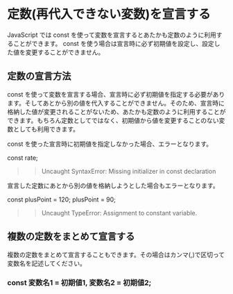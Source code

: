 # 定数(再代入できない変数)を宣言する
JavaScript では const を使って変数を宣言するとあたかも定数のように利用することができます。 const を使う場合は宣言時に必ず初期値を設定し、設定した値を変更することができません。

## 定数の宣言方法
const を使って変数を宣言する場合、宣言時に必ず初期値を指定する必要があります。そしてあとから別の値を代入することができません。そのため、宣言時に格納した値が変更されることがないため、あたかも定数のように利用することができます。もちろん定数としてではなく、初期値から値を変更することのない変数としても利用できます。

const を使った宣言時に初期値を指定しなかった場合、エラーとなります。

const rate;
>> Uncaught SyntaxError: Missing initializer in const declaration

宣言した定数にあとから別の値を格納しようとした場合もエラーとなります。

const plusPoint = 120;
plusPoint = 90;
>> Uncaught TypeError: Assignment to constant variable.

## 複数の定数をまとめて宣言する
複数の定数をまとめて宣言することもできます。その場合はカンマ(,)で区切って変数名を記述してください。

### const 変数名1 = 初期値1, 変数名2 = 初期値2;
